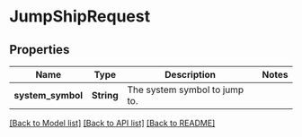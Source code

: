 # JumpShipRequest

## Properties

Name | Type | Description | Notes
------------ | ------------- | ------------- | -------------
**system_symbol** | **String** | The system symbol to jump to. | 

[[Back to Model list]](../README.md#documentation-for-models) [[Back to API list]](../README.md#documentation-for-api-endpoints) [[Back to README]](../README.md)


